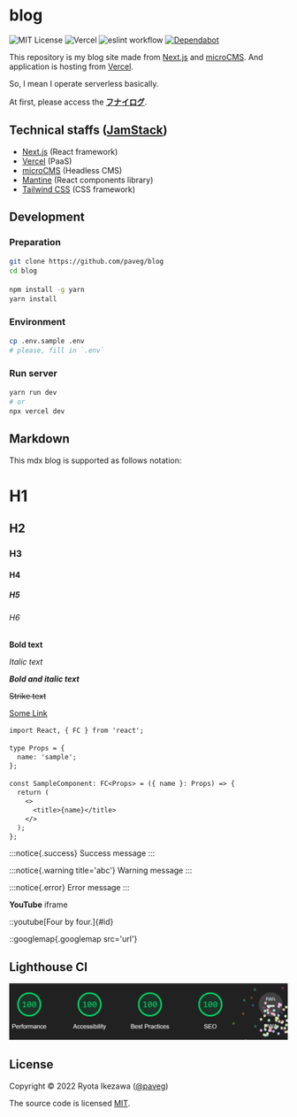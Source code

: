 # blog

![MIT License](https://img.shields.io/github/license/paveg/blog?color=blue)
![Vercel](https://vercelbadge.vercel.app/api/paveg/blog?color)
![eslint workflow](https://github.com/paveg/blog/actions/workflows/eslint.yml/badge.svg)
[![Dependabot](https://badgen.net/badge/Dependabot/enabled/green?icon=dependabot)](https://dependabot.com/)

This repository is my blog site made from [Next.js](https://nextjs.org/) and [microCMS](https://microcms.io/). And application is hosting from [Vercel](https://vercel.com/docs).

So, I mean I operate serverless basically.

At first, please access the [**フナイログ**](https://www.funailog.com/).

## Technical staffs ([JamStack](https://jamstack.org/))

- [Next.js](https://nextjs.org/) (React framework)
- [Vercel](https://vercel.com/docs) (PaaS)
- [microCMS](https://microcms.io/) (Headless CMS)
- [Mantine](https://mantine.dev/) (React components library)
- [Tailwind CSS](https://tailwindcss.com/) (CSS framework)

## Development

### Preparation

```bash
git clone https://github.com/paveg/blog
cd blog

npm install -g yarn
yarn install
```

### Environment

```bash
cp .env.sample .env
# please, fill in `.env`
```

### Run server

```bash
yarn run dev
# or
npx vercel dev
```

## Markdown

This mdx blog is supported as follows notation:

# H1

## H2

### H3

#### H4

##### H5

###### H6

**Bold text**

_Italic text_

**_Bold and italic text_**

~~Strike text~~

[Some Link](https://www.google.com/)

```tsx
import React, { FC } from 'react';

type Props = {
  name: 'sample';
};

const SampleComponent: FC<Props> = ({ name }: Props) => {
  return (
    <>
      <title>{name}</title>
    </>
  );
};
```

:::notice{.success}
Success message
:::

:::notice{.warning title='abc'}
Warning message
:::

:::notice{.error}
Error message
:::

**YouTube** iframe

::youtube[Four by four.]{#id}

::googlemap{.googlemap src='url'}

## Lighthouse CI

![Lighthouse Report Image](docs/images/LighthouseReport.jpg)

## License

Copyright © 2022 Ryota Ikezawa ([@paveg](https://twitter.com/paveg_))

The source code is licensed [MIT](https://github.com/paveg/blog/blob/main/LICENSE).
